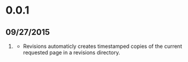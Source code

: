 # 0.0.1
## 09/27/2015

1. [](#new)
    * Revisions automaticly creates timestamped copies of the current requested page in a revisions directory.